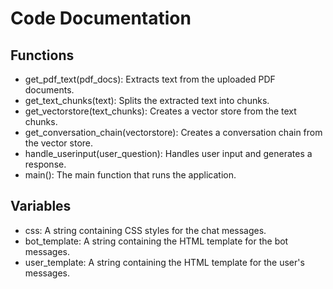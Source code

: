 # Code Documentation

## Functions

- get_pdf_text(pdf_docs): Extracts text from the uploaded PDF documents.
- get_text_chunks(text): Splits the extracted text into chunks.
- get_vectorstore(text_chunks): Creates a vector store from the text chunks.
- get_conversation_chain(vectorstore): Creates a conversation chain from the vector store.
- handle_userinput(user_question): Handles user input and generates a response.
- main(): The main function that runs the application.

## Variables

- css: A string containing CSS styles for the chat messages.
- bot_template: A string containing the HTML template for the bot messages.
- user_template: A string containing the HTML template for the user's messages.